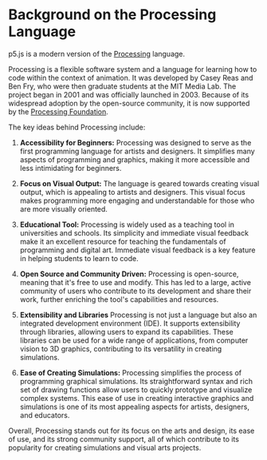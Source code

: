 # Background on the Processing Language

p5.js is a modern version of the [Processing](https://processing.org/) language.

Processing is a flexible software system and a language for learning how to code within the context of animation. It was developed by Casey Reas and Ben Fry, who were then graduate students at the MIT Media Lab. The project began in 2001 and was officially launched in 2003.  Because of its widespread adoption by the open-source community, it is now supported by the [Processing Foundation](https://processingfoundation.org/).

The key ideas behind Processing include:

1. **Accessibility for Beginners:** Processing was designed to serve as the first programming language for artists and designers. It simplifies many aspects of programming and graphics, making it more accessible and less intimidating for beginners.

2. **Focus on Visual Output:** The language is geared towards creating visual output, which is appealing to artists and designers. This visual focus makes programming more engaging and understandable for those who are more visually oriented.

3. **Educational Tool:** Processing is widely used as a teaching tool in universities and schools. Its simplicity and immediate visual feedback make it an excellent resource for teaching the fundamentals of programming and digital art.  Immediate visual feedback is a key feature in helping students to learn to code.

4. **Open Source and Community Driven:** Processing is open-source, meaning that it's free to use and modify. This has led to a large, active community of users who contribute to its development and share their work, further enriching the tool's capabilities and resources.

5. **Extensibility and Libraries** Processing is not just a language but also an integrated development environment (IDE). It supports extensibility through libraries, allowing users to expand its capabilities. These libraries can be used for a wide range of applications, from computer vision to 3D graphics, contributing to its versatility in creating simulations.

6. **Ease of Creating Simulations:** Processing simplifies the process of programming graphical simulations. Its straightforward syntax and rich set of drawing functions allow users to quickly prototype and visualize complex systems. This ease of use in creating interactive graphics and simulations is one of its most appealing aspects for artists, designers, and educators.

Overall, Processing stands out for its focus on the arts and design, its ease of use, and its strong community support, all of which contribute to its popularity for creating simulations and visual arts projects.
